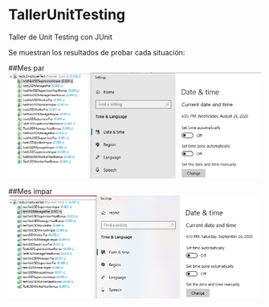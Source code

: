 # TallerUnitTesting
Taller de Unit Testing con JUnit

Se muestran los resultados de probar cada situación:

##Mes par
![Pruebas realizadas en un mes par](Prueba%20mes%20Par.png)

##Mes impar
![Pruebas realizadas en un mes impar](Prueba%20mes%20Impar.png)
